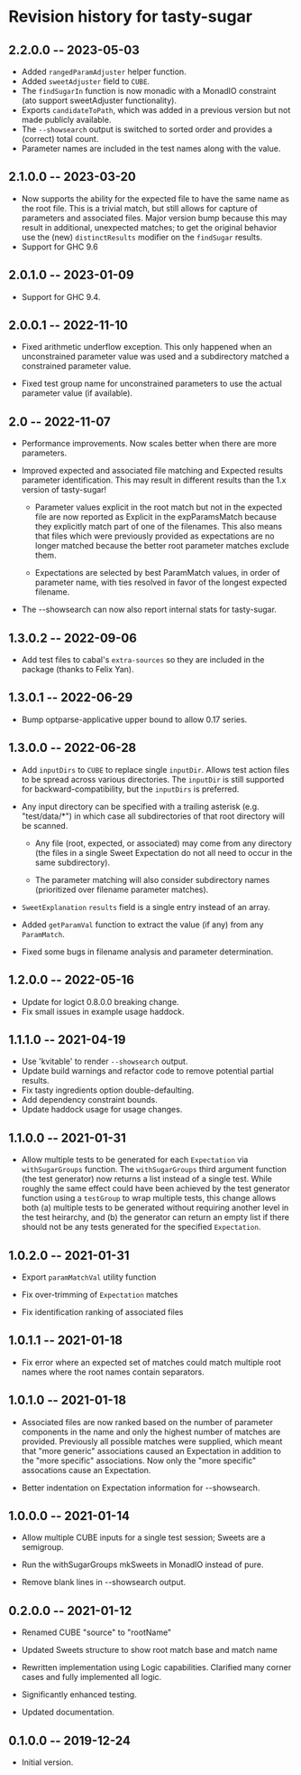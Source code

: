# Revision history for tasty-sugar

## 2.2.0.0 -- 2023-05-03

 * Added `rangedParamAdjuster` helper function.
 * Added `sweetAdjuster` field to `CUBE`.
 * The `findSugarIn` function is now monadic with a MonadIO constraint (ato
   support sweetAdjuster functionality).
 * Exports `candidateToPath`, which was added in a previous version but not made
   publicly available.
 * The `--showsearch` output is switched to sorted order and provides a (correct)
   total count.
 * Parameter names are included in the test names along with the value.

## 2.1.0.0 -- 2023-03-20

 * Now supports the ability for the expected file to have the same name as the
   root file.  This is a trivial match, but still allows for capture of
   parameters and associated files.  Major version bump because this may result
   in additional, unexpected matches; to get the original behavior use the (new)
   `distinctResults` modifier on the `findSugar` results.
 * Support for GHC 9.6

## 2.0.1.0 -- 2023-01-09

 * Support for GHC 9.4.

## 2.0.0.1 -- 2022-11-10

 * Fixed arithmetic underflow exception.  This only happened when an
   unconstrained parameter value was used and a subdirectory matched a
   constrained parameter value.

 * Fixed test group name for unconstrained parameters to use the actual parameter
   value (if available).

## 2.0 -- 2022-11-07

 * Performance improvements.  Now scales better when there are more parameters.

 * Improved expected and associated file matching and Expected results parameter
   identification.  This may result in different results than the 1.x version of
   tasty-sugar!

   * Parameter values explicit in the root match but not in the expected file are
     now reported as Explicit in the expParamsMatch because they explicitly match
     part of one of the filenames.  This also means that files which were
     previously provided as expectations are no longer matched because the better
     root parameter matches exclude them.

   * Expectations are selected by best ParamMatch values, in order of parameter
     name, with ties resolved in favor of the longest expected filename.

 * The --showsearch can now also report internal stats for tasty-sugar.

## 1.3.0.2 -- 2022-09-06

 * Add test files to cabal's `extra-sources` so they are included in the package
   (thanks to Felix Yan).

## 1.3.0.1 -- 2022-06-29

 * Bump optparse-applicative upper bound to allow 0.17 series.

## 1.3.0.0 -- 2022-06-28

 * Add `inputDirs` to `CUBE` to replace single `inputDir`.  Allows test action
   files to be spread across various directories.  The `inputDir` is still
   supported for backward-compatibility, but the `inputDirs` is preferred.

 * Any input directory can be specified with a trailing asterisk
   (e.g. "test/data/*") in which case all subdirectories of that root directory
   will be scanned.

   - Any file (root, expected, or associated) may come from any directory (the
     files in a single Sweet Expectation do not all need to occur in
     the same subdirectory).

   - The parameter matching will also consider subdirectory names (prioritized
     over filename parameter matches).

 * `SweetExplanation` `results` field is a single entry instead of an array.

 * Added `getParamVal` function to extract the value (if any) from any
   `ParamMatch`.

 * Fixed some bugs in filename analysis and parameter determination.

## 1.2.0.0 -- 2022-05-16

 * Update for logict 0.8.0.0 breaking change.
 * Fix small issues in example usage haddock.

## 1.1.1.0 -- 2021-04-19

 * Use 'kvitable' to render `--showsearch` output.
 * Update build warnings and refactor code to remove potential partial
   results.
 * Fix tasty ingredients option double-defaulting.
 * Add dependency constraint bounds.
 * Update haddock usage for usage changes.

## 1.1.0.0 -- 2021-01-31

 * Allow multiple tests to be generated for each `Expectation` via
   `withSugarGroups` function.  The `withSugarGroups` third argument
   function (the test generator) now returns a list instead of a
   single test.  While roughly the same effect could have been
   achieved by the test generator function using a `testGroup` to wrap
   multiple tests, this change allows both (a) multiple tests to be
   generated without requiring another level in the test heirarchy,
   and (b) the generator can return an empty list if there should not
   be any tests generated for the specified `Expectation`.

## 1.0.2.0 -- 2021-01-31

 * Export `paramMatchVal` utility function

 * Fix over-trimming of `Expectation` matches

 * Fix identification ranking of associated files


## 1.0.1.1 -- 2021-01-18

 * Fix error where an expected set of matches could match multiple
   root names where the root names contain separators.

## 1.0.1.0 -- 2021-01-18

 * Associated files are now ranked based on the number of parameter
   components in the name and only the highest number of matches are
   provided.  Previously all possible matches were supplied, which
   meant that "more generic" associations caused an Expectation in
   addition to the "more specific" associations.  Now only the "more
   specific" assocations cause an Expectation.

 * Better indentation on Expectation information for --showsearch.

## 1.0.0.0 -- 2021-01-14

 * Allow multiple CUBE inputs for a single test session; Sweets are a semigroup.

 * Run the withSugarGroups mkSweets in MonadIO instead of pure.

 * Remove blank lines in --showsearch output.

## 0.2.0.0 -- 2021-01-12

 * Renamed CUBE "source" to "rootName"

 * Updated Sweets structure to show root match base and match name

 * Rewritten implementation using Logic capabilities.  Clarified many
   corner cases and fully implemented all logic.

* Significantly enhanced testing.

 * Updated documentation.

## 0.1.0.0 -- 2019-12-24

* Initial version.
